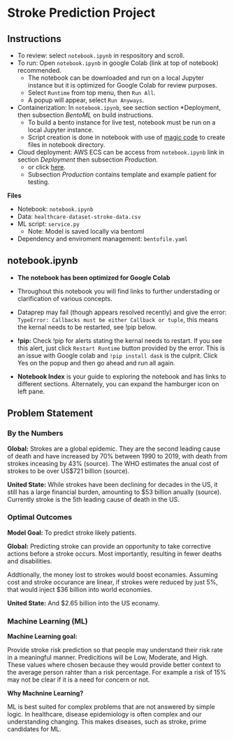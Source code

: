 # Stroke Prediction Project

## Instructions
* To review: select `notebook.ipynb` in respository and scroll.
* To run: Open `notebook.ipynb` in google Colab (link at top of notebook) recommended.
  * The notebook can be downloaded and run on a local Jupyter instance but it is optimized for Google Colab for review purposes.  
  * Select `Runtime` from top menu, then `Run All`.
  * A popup will appear, select `Run Anyways`. 
* Containerization: In `notebook.ipynb`, see section section *Deployment, then subsection *BentoML* on build instructions.
  * To build a bento instance for live test, notebook must be run on a local Jupyter instance.
  * Script creation is done in notebook with use of [magic code](https://ipython.readthedocs.io/en/stable/interactive/magics.html) to create files in notebook directory.
* Cloud deployment: AWS ECS can be access from `notebook.ipynb` link in section *Deployment* then subsection *Production*.
  * or click [here](http://34.207.77.6:3000/#/Service%20APIs/stroke_prediction__classify).
  * Subsection *Production* contains template and example patient for testing.

**Files**
* Notebook: `notebook.ipynb`
* Data: `healthcare-dataset-stroke-data.csv`
* ML script: `service.py`
  * Note: Model is saved locally via bentoml 
* Dependency and enviroment management: `bentofile.yaml`

## notebook.ipynb

* **The notebook has been optimized for Google Colab**

* Throughout this notebook you will find links to further understading or clarification of various concepts. 

* Dataprep may fail (though appears resolved recently) and give the error: `TypeError: Callbacks must be either Callback or tuple`, this means the kernal needs to be restarted, see !pip below.

* **!pip:** Check !pip for alerts stating the kernal needs to restart. If you see this alert, just click `Restart Runtime` button provided by the error. This is an issue with Google colab and `!pip install dask` is the culprit. Click Yes on the popup and then go ahead and run all again.

* **Notebook Index** is your guide to exploring the notebook and has links to different sections. Alternately, you can expand the hamburger icon on left pane.

## Problem Statement

### By the Numbers

**Global:** Strokes are a global epidemic. They are the second leading cause of death and have increased by 70% between 1990 to 2019, with death from strokes  inceasing by 43% (source). The WHO estimates the anual cost of strokes to be over US$721 billion (source).

**United State:** While strokes have been declining for decades in the US, it still has a large financial burden, amounting to $53 billion anually (source). Currently stroke is the 5th leading cause of death in the US.

### Optimal Outcomes

**Model Goal:** To predict stroke likely patients.

**Global:** Predicting stroke can provide an opportunity to take corrective actions before a stroke occurs. Most importantly, resulting in fewer deaths and disabilities.

Addtionally, the money lost to strokes would boost econamies. Assuming cost and stroke occurance are linear, if strokes were reduced by just 5%, that would inject $36 billion into world economies.

**United State:** And $2.65 billion into the US econamy.

### Machine Learning (ML)
**Machine Learning goal:**

Provide stroke risk prediction so that people may understand their risk rate in a meaningful manner. Predicitions will be Low, Moderate, and High. These values where chosen because they would provide better context to the average person rahter than a risk percentage. For example a risk of 15% may not be clear if it is a need for concern or not. 

**Why Machnine Learning?**

ML is best suited for complex problems that are not answered by simple logic. In healthcare, disease epidemiology is often complex and our understanding changing. This makes diseases, such as stroke, prime candidates for ML.
